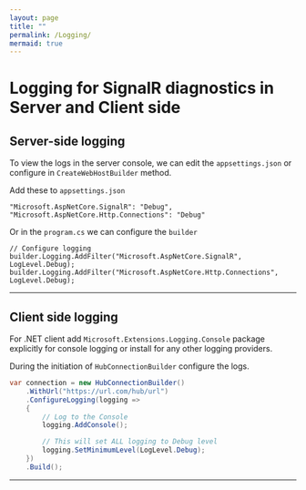 ```yaml
---
layout: page
title: ""
permalink: /Logging/
mermaid: true
---
```


# Logging for SignalR diagnostics in Server and Client side

## Server-side logging

To view the logs in the server console, we can edit the `appsettings.json` or configure in `CreateWebHostBuilder` method. 

Add these to `appsettings.json`
```
"Microsoft.AspNetCore.SignalR": "Debug",
"Microsoft.AspNetCore.Http.Connections": "Debug"
```

Or in the `program.cs` we can configure the `builder`

```
// Configure logging
builder.Logging.AddFilter("Microsoft.AspNetCore.SignalR", LogLevel.Debug);
builder.Logging.AddFilter("Microsoft.AspNetCore.Http.Connections", LogLevel.Debug);
```
---

## Client side logging 

For .NET client add `Microsoft.Extensions.Logging.Console` package explicitly for console logging or install for any other logging providers. 

During the initiation of `HubConnectionBuilder` configure the logs.
```C#
var connection = new HubConnectionBuilder()
    .WithUrl("https://url.com/hub/url")
    .ConfigureLogging(logging =>
    {
        // Log to the Console
        logging.AddConsole();

        // This will set ALL logging to Debug level
        logging.SetMinimumLevel(LogLevel.Debug);
    })
    .Build();
```
---